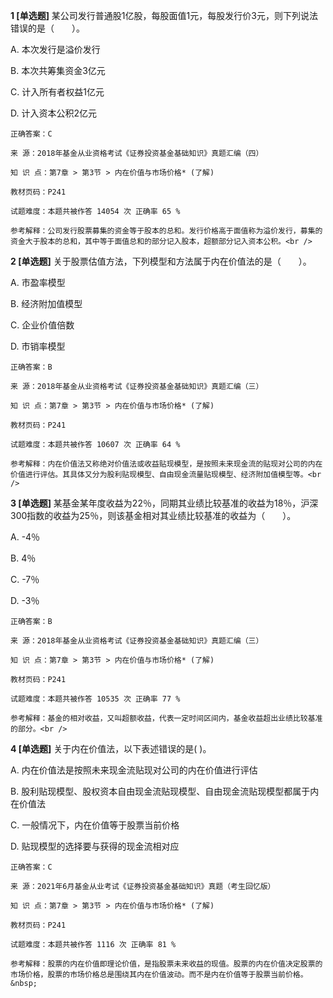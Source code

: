 **1 [单选题]** 某公司发行普通股1亿股，每股面值1元，每股发行价3元，则下列说法错误的是（&emsp;&emsp;）。

A. 本次发行是溢价发行

B. 本次共筹集资金3亿元

C. 计入所有者权益1亿元

D. 计入资本公积2亿元

```
正确答案：C

来 源：2018年基金从业资格考试《证券投资基金基础知识》真题汇编（四）

知 识 点：第7章 > 第3节 > 内在价值与市场价格* (了解)

教材页码：P241

试题难度：本题共被作答 14054 次 正确率 65 %

参考解释：公司发行股票募集的资金等于股本的总和。发行价格高于面值称为溢价发行，募集的资金大于股本的总和，其中等于面值总和的部分记入股本，超额部分记入资本公积。<br />
```


**2 [单选题]** 关于股票估值方法，下列模型和方法属于内在价值法的是（&emsp;&emsp;）。

A. 市盈率模型

B. 经济附加值模型

C. 企业价值倍数

D. 市销率模型

```
正确答案：B

来 源：2018年基金从业资格考试《证券投资基金基础知识》真题汇编（三）

知 识 点：第7章 > 第3节 > 内在价值与市场价格* (了解)

教材页码：P241

试题难度：本题共被作答 10607 次 正确率 64 %

参考解释：内在价值法又称绝对价值法或收益贴现模型，是按照未来现金流的贴现对公司的内在价值进行评估。其具体又分为股利贴现模型、自由现金流量贴现模型、经济附加值模型等。<br />
```


**3 [单选题]** 某基金某年度收益为22％，同期其业绩比较基准的收益为18％，沪深300指数的收益为25％，则该基金相对其业绩比较基准的收益为（&emsp;&emsp;）。

A. -4％

B. 4％

C. -7％

D. -3％

```
正确答案：B

来 源：2018年基金从业资格考试《证券投资基金基础知识》真题汇编（三）

知 识 点：第7章 > 第3节 > 内在价值与市场价格* (了解)

教材页码：P241

试题难度：本题共被作答 10535 次 正确率 77 %

参考解释：基金的相对收益，又叫超额收益，代表一定时间区间内，基金收益超出业绩比较基准的部分。<br />
```


**4 [单选题]** 关于内在价值法，以下表述错误的是( )。

A. 内在价值法是按照未来现金流贴现对公司的内在价值进行评估

B. 股利贴现模型、股权资本自由现金流贴现模型、自由现金流贴现模型都属于内在价值法

C. 一般情况下，内在价值等于股票当前价格

D. 贴现模型的选择要与获得的现金流相对应

```
正确答案：C

来 源：2021年6月基金从业考试《证券投资基金基础知识》真题（考生回忆版）

知 识 点：第7章 > 第3节 > 内在价值与市场价格* (了解)

教材页码：P241

试题难度：本题共被作答 1116 次 正确率 81 %

参考解释：股票的内在价值即理论价值，是指股票未来收益的现值。股票的内在价值决定股票的市场价格，股票的市场价格总是围绕其内在价值波动。而不是内在价值等于股票当前价格。&nbsp;
```

